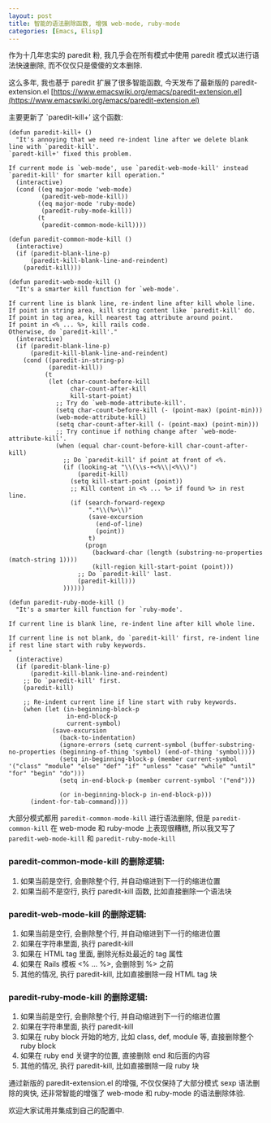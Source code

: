 ```yaml
---
layout: post
title: 智能的语法删除函数, 增强 web-mode, ruby-mode
categories: [Emacs, Elisp]
---
```


作为十几年忠实的 paredit 粉, 我几乎会在所有模式中使用 paredit 模式以进行语法快速删除, 而不仅仅只是傻傻的文本删除.

这么多年, 我也基于 paredit 扩展了很多智能函数, 今天发布了最新版的 paredit-extension.el [https://www.emacswiki.org/emacs/paredit-extension.el](https://www.emacswiki.org/emacs/paredit-extension.el)

主要更新了 `paredit-kill+’ 这个函数:

```elisp
(defun paredit-kill+ ()
  "It's annoying that we need re-indent line after we delete blank line with `paredit-kill'.
`paredt-kill+' fixed this problem.

If current mode is `web-mode', use `paredit-web-mode-kill' instead `paredit-kill' for smarter kill operation."
  (interactive)
  (cond ((eq major-mode 'web-mode)
         (paredit-web-mode-kill))
        ((eq major-mode 'ruby-mode)
         (paredit-ruby-mode-kill))
        (t
         (paredit-common-mode-kill))))

(defun paredit-common-mode-kill ()
  (interactive)
  (if (paredit-blank-line-p)
      (paredit-kill-blank-line-and-reindent)
    (paredit-kill)))

(defun paredit-web-mode-kill ()
  "It's a smarter kill function for `web-mode'.

If current line is blank line, re-indent line after kill whole line.
If point in string area, kill string content like `paredit-kill' do.
If point in tag area, kill nearest tag attribute around point.
If point in <% ... %>, kill rails code.
Otherwise, do `paredit-kill'."
  (interactive)
  (if (paredit-blank-line-p)
      (paredit-kill-blank-line-and-reindent)
    (cond ((paredit-in-string-p)
           (paredit-kill))
          (t
           (let (char-count-before-kill
                 char-count-after-kill
                 kill-start-point)
             ;; Try do `web-mode-attribute-kill'.
             (setq char-count-before-kill (- (point-max) (point-min)))
             (web-mode-attribute-kill)
             (setq char-count-after-kill (- (point-max) (point-min)))
             ;; Try continue if nothing change after `web-mode-attribute-kill'.
             (when (equal char-count-before-kill char-count-after-kill)
               ;; Do `paredit-kill' if point at front of <%.
               (if (looking-at "\\(\\s-+<%\\|<%\\)")
                   (paredit-kill)
                 (setq kill-start-point (point))
                 ;; Kill content in <% ... %> if found %> in rest line.
                 (if (search-forward-regexp
                      ".*\\(%>\\)"
                      (save-excursion
                        (end-of-line)
                        (point))
                      t)
                     (progn
                       (backward-char (length (substring-no-properties (match-string 1))))
                       (kill-region kill-start-point (point)))
                   ;; Do `paredit-kill' last.
                   (paredit-kill)))
               ))))))

(defun paredit-ruby-mode-kill ()
  "It's a smarter kill function for `ruby-mode'.

If current line is blank line, re-indent line after kill whole line.

If current line is not blank, do `paredit-kill' first, re-indent line if rest line start with ruby keywords.
"
  (interactive)
  (if (paredit-blank-line-p)
      (paredit-kill-blank-line-and-reindent)
    ;; Do `paredit-kill' first.
    (paredit-kill)

    ;; Re-indent current line if line start with ruby keywords.
    (when (let (in-beginning-block-p
                in-end-block-p
                current-symbol)
            (save-excursion
              (back-to-indentation)
              (ignore-errors (setq current-symbol (buffer-substring-no-properties (beginning-of-thing 'symbol) (end-of-thing 'symbol))))
              (setq in-beginning-block-p (member current-symbol '("class" "module" "else" "def" "if" "unless" "case" "while" "until" "for" "begin" "do")))
              (setq in-end-block-p (member current-symbol '("end")))

              (or in-beginning-block-p in-end-block-p)))
      (indent-for-tab-command))))
```

大部分模式都用 ```paredit-common-mode-kill``` 进行语法删除, 但是 ```paredit-common-kill``` 在 web-mode 和 ruby-mode 上表现很糟糕, 所以我又写了 ```paredit-web-mode-kill``` 和 ```paredit-ruby-mode-kill```

### paredit-common-mode-kill 的删除逻辑:

1. 如果当前是空行, 会删除整个行, 并自动缩进到下一行的缩进位置
2. 如果当前不是空行, 执行 paredit-kill 函数, 比如直接删除一个语法块

### paredit-web-mode-kill 的删除逻辑:

1. 如果当前是空行, 会删除整个行, 并自动缩进到下一行的缩进位置
2. 如果在字符串里面, 执行 paredit-kill
3. 如果在 HTML tag 里面, 删除光标处最近的 tag 属性
4. 如果在 Rails 模板 <% ... %>, 会删除到 %> 之前
5. 其他的情况, 执行 paredit-kill, 比如直接删除一段 HTML tag 块

### paredit-ruby-mode-kill 的删除逻辑:

1. 如果当前是空行, 会删除整个行, 并自动缩进到下一行的缩进位置
2. 如果在字符串里面, 执行 paredit-kill
3. 如果在 ruby block 开始的地方, 比如 class, def, module 等, 直接删除整个 ruby block
4. 如果在 ruby end 关键字的位置, 直接删除 end 和后面的内容
5. 其他的情况, 执行 paredit-kill, 比如直接删除一段 ruby 块

通过新版的 paredit-extension.el 的增强, 不仅仅保持了大部分模式 sexp 语法删除的爽快, 还非常智能的增强了 web-mode 和 ruby-mode 的语法删除体验.

欢迎大家试用并集成到自己的配置中.
